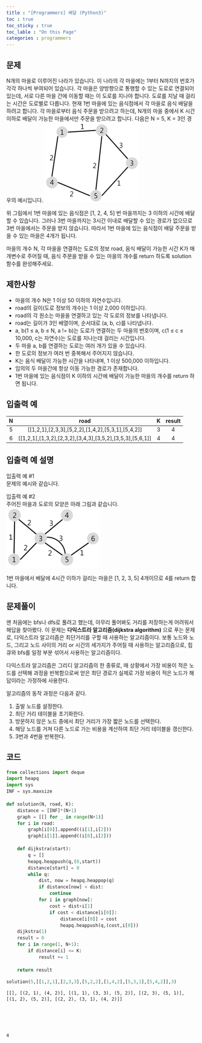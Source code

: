 ```yaml
---
title : "[Programmers] 배달 (Python3)"
toc : true
toc_sticky : true
toc_lable : "On this Page"
categories : programmers
---
```

## 문제 
N개의 마을로 이루어진 나라가 있습니다. 이 나라의 각 마을에는 1부터 N까지의 번호가 각각 하나씩 부여되어 있습니다. 각 마을은 양방향으로 통행할 수 있는 도로로 연결되어 있는데, 서로 다른 마을 간에 이동할 때는 이 도로를 지나야 합니다. 도로를 지날 때 걸리는 시간은 도로별로 다릅니다. 현재 1번 마을에 있는 음식점에서 각 마을로 음식 배달을 하려고 합니다. 각 마을로부터 음식 주문을 받으려고 하는데, N개의 마을 중에서 K 시간 이하로 배달이 가능한 마을에서만 주문을 받으려고 합니다. 다음은 N = 5, K = 3인 경우의 예시입니다.
![배달1](/assets/images/algorithm/programmers/배달/배달_1_uxun8t.png)

위 그림에서 1번 마을에 있는 음식점은 [1, 2, 4, 5] 번 마을까지는 3 이하의 시간에 배달할 수 있습니다. 그러나 3번 마을까지는 3시간 이내로 배달할 수 있는 경로가 없으므로 3번 마을에서는 주문을 받지 않습니다. 따라서 1번 마을에 있는 음식점이 배달 주문을 받을 수 있는 마을은 4개가 됩니다.    

마을의 개수 N, 각 마을을 연결하는 도로의 정보 road, 음식 배달이 가능한 시간 K가 매개변수로 주어질 때, 음식 주문을 받을 수 있는 마을의 개수를 return 하도록 solution 함수를 완성해주세요.

## 제한사항
 * 마을의 개수 N은 1 이상 50 이하의 자연수입니다.   
 * road의 길이(도로 정보의 개수)는 1 이상 2,000 이하입니다.
 * road의 각 원소는 마을을 연결하고 있는 각 도로의 정보를 나타냅니다.
 * road는 길이가 3인 배열이며, 순서대로 (a, b, c)를 나타냅니다.
  * a, b(1 ≤ a, b ≤ N, a != b)는 도로가 연결하는 두 마을의 번호이며, c(1 ≤ c ≤ 10,000, c는 자연수)는 도로를 지나는데 걸리는 시간입니다.
  * 두 마을 a, b를 연결하는 도로는 여러 개가 있을 수 있습니다.
  * 한 도로의 정보가 여러 번 중복해서 주어지지 않습니다.
 * K는 음식 배달이 가능한 시간을 나타내며, 1 이상 500,000 이하입니다.
 * 임의의 두 마을간에 항상 이동 가능한 경로가 존재합니다.
 * 1번 마을에 있는 음식점이 K 이하의 시간에 배달이 가능한 마을의 개수를 return 하면 됩니다.
## 입출력 예
|N	|road	|K	|result|
|:---:|:---:|:---:|:---:|
|5	|[[1,2,1],[2,3,3],[5,2,2],[1,4,2],[5,3,1],[5,4,2]]	|3	|4|
|6	|[[1,2,1],[1,3,2],[2,3,2],[3,4,3],[3,5,2],[3,5,3],[5,6,1]]|4|	4

## 입출력 예 설명
입출력 예 #1    
문제의 예시와 같습니다.    

입출력 예 #2    
주어진 마을과 도로의 모양은 아래 그림과 같습니다.    
![배달2](/assets/images/algorithm/programmers/배달/배달_3_njc7kq.png)

1번 마을에서 배달에 4시간 이하가 걸리는 마을은 [1, 2, 3, 5] 4개이므로 4를 return 합니다.

## 문제풀이
맨 처음에는 bfs나 dfs로 풀려고 했는데, 아무리 풀어봐도 거리를 저장하는게 어려워서 해답을 찾아봤다. 이 문제는 **다익스트라 알고리즘(dijkstra algorithm)** 으로 푸는 문제로, 다익스트라 알고리즘은 최단거리를 구할 때 사용하는 알고리즘이다. 보통 노드와 노드, 그리고 노드 사이의 거리 or 시간의 세가지가 주어질 때 사용하는 알고리즘으로, 힙큐와 bfs를 일정 부분 섞어서 사용하는 알고리즘이다. 

다익스트라 알고리즘은 그리디 알고리즘의 한 종류로, 매 상황에서 가장 비용이 적은 노드를 선택해 과정을 반복함으로써 얻은 최단 경로가 실제로 가장 비용이 적은 노드가 해답이라는 가정하에 사용한다.

알고리즘의 동작 과정은 다음과 같다.
1. 출발 노드를 설정한다.
2. 최단 거리 테이블을 초기화한다.
3. 방문하지 않은 노드 중에서 최단 거리가 가장 짧은 노드를 선택한다.
4. 해당 노드를 거쳐 다른 노드로 가는 비용을 계산하여 최단 거리 테이블을 갱신한다.
5. 3번과 4번을 반복한다.


## 코드


```python
from collections import deque
import heapq
import sys
INF = sys.maxsize

def solution(N, road, K):
    distance = [INF]*(N+1)
    graph = [[] for _ in range(N+1)]
    for i in road:
        graph[i[0]].append((i[1],i[2]))
        graph[i[1]].append((i[0],i[2]))
    
    def dijkstra(start):
        q = []
        heapq.heappush(q,(0,start))
        distance[start] = 0
        while q:
            dist, now = heapq.heappop(q)
            if distance[now] < dist:
                continue
            for i in graph[now]:
                cost = dist+i[1]
                if cost < distance[i[0]]:
                    distance[i[0]] = cost
                    heapq.heappush(q,(cost,i[0]))
    dijkstra(1)
    result = 0
    for i in range(1, N+1):
        if distance[i] <= K:
            result += 1
        
    return result
```


```python
solution(5,[[1,2,1],[2,3,3],[5,2,2],[1,4,2],[5,3,1],[5,4,2]],3)
```

    [[], [(2, 1), (4, 2)], [(1, 1), (3, 3), (5, 2)], [(2, 3), (5, 1)], [(1, 2), (5, 2)], [(2, 2), (3, 1), (4, 2)]]





    4


